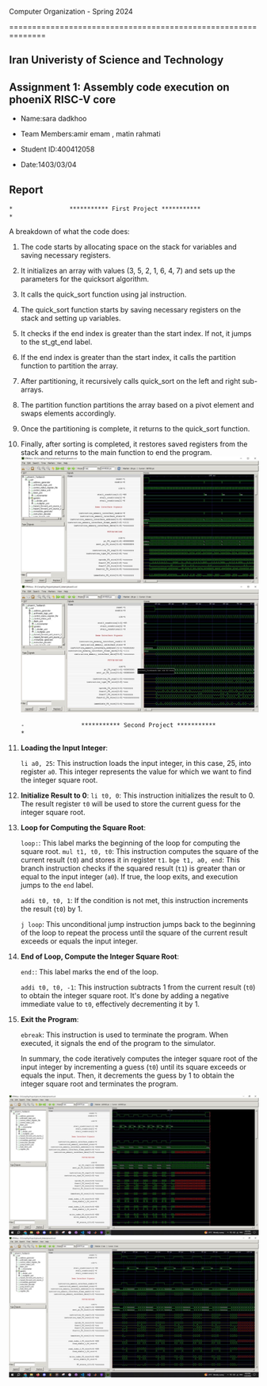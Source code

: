 Computer Organization - Spring 2024

==============================================================

## Iran Univeristy of Science and Technology

## Assignment 1: Assembly code execution on phoeniX RISC-V core

- Name:sara dadkhoo
- Team Members:amir emam , matin rahmati

- Student ID:400412058

- Date:1403/03/04

## Report

    *                *********** First Project ***********                *

A breakdown of what the code does:

1.  The code starts by allocating space on the stack for variables and saving necessary registers.

2.  It initializes an array with values (3, 5, 2, 1, 6, 4, 7) and sets up the parameters for the quicksort algorithm.

3.  It calls the quick_sort function using jal instruction.

4.  The quick_sort function starts by saving necessary registers on the stack and setting up variables.

5.  It checks if the end index is greater than the start index. If not, it jumps to the st_gt_end label.

6.  If the end index is greater than the start index, it calls the partition function to partition the array.

7.  After partitioning, it recursively calls quick_sort on the left and right sub-arrays.

8.  The partition function partitions the array based on a pivot element and swaps elements accordingly.

9.  Once the partitioning is complete, it returns to the quick_sort function.

10. Finally, after sorting is completed, it restores saved registers from the stack and returns to the main function to end the program.
    ![alt text](Zoomed-out-quickSort.png)
    ![alt text](Zoomed-in-quickSort.png)

        -                *********** Second Project ***********                *

11. **Loading the Input Integer**:

    `li a0, 25`: This instruction loads the input integer, in this case, 25, into register `a0`.
    This integer represents the value for which we want to find the integer square root.

12. **Initialize Result to 0**:
    `li t0, 0`: This instruction initializes the result to 0. The result register `t0` will be
    used to store the current guess for the integer square root.

13. **Loop for Computing the Square Root**:

    `loop:`: This label marks the beginning of the loop for computing the square root.
    `mul t1, t0, t0`: This instruction computes the square of the current result (`t0`) and
    stores it in register `t1`.
    `bge t1, a0, end`: This branch instruction checks if the squared result (`t1`) is greater
    than or equal to the input integer (`a0`). If true, the loop exits, and execution jumps
    to the `end` label.

    `addi t0, t0, 1`: If the condition is not met, this instruction increments the result (`t0`)
    by 1.

    `j loop`: This unconditional jump instruction jumps back to the beginning of the loop to repeat
    the process until the square of the current result exceeds or equals the input integer.

14. **End of Loop, Compute the Integer Square Root**:

    `end:`: This label marks the end of the loop.

    `addi t0, t0, -1`: This instruction subtracts 1 from the current result (`t0`) to obtain the
    integer square root. It's done by adding a negative immediate value to `t0`, effectively
    decrementing it by 1.

15. **Exit the Program**:

    `ebreak`: This instruction is used to terminate the program. When executed, it signals the
    end of the program to the simulator.

    In summary, the code iteratively computes the integer square root of the input integer by
    incrementing a guess (`t0`) until its square exceeds or equals the input. Then, it decrements
    the guess by 1 to obtain the integer square root and terminates the program.

![alt text](fullViewIntegerRoot.png)
![alt text](zoomedIntegerRootWaveForm.png)
